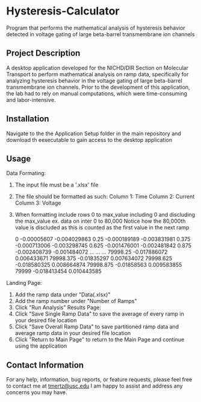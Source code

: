 # Hysteresis-Calculator
Program that performs the mathematical analysis of hysteresis behavior detected in voltage gating of large beta-barrel transmembrane ion channels

## Project Description
A desktop application developed for the NICHD/DIR Section on Molecular Transport to perform mathematical analysis on ramp data, 
specifically for analyzing hysteresis behavior in the voltage gating of large beta-barrel transmembrane ion channels. 
Prior to the development of this application, the lab had to rely on manual computations, which were time-consuming and labor-intensive.

## Installation
Navigate to the the Application Setup folder in the main repository and download th eexecutable to gain access to the desktop application

## Usage
Data Formating:
1. The input file must be a '.xlsx' file
2. The file should be formatted as such:
    Column 1: Time
    Column 2: Current
    Column 3: Voltage
3. When formatting include rows 0 to max_value including 0 and discluding the max_value
    ex. data on inter 0 to 80,000
    Notice how the 80,000th value is discluded as this is counted as the first value in the next ramp
    
    0	-0.00005607	-0.004029863
    0.25	-0.000189189	-0.003831981
    0.375	-0.000713006	-0.003298745
    0.625	-0.001476001	-0.002481842
    0.875	-0.002408739	-0.001484072
    ...
    ...
    ...
    79998.25	-0.017886072	0.006433671
    79998.375	-0.01835297	0.007634072
    79998.625	-0.018580325	0.008664874
    79998.875	-0.01858563	0.009583855
    79999	-0.018413454	0.010443585

Landing Page: 
1. Add the ramp data under "Data(.xlsx)"
2. Add the ramp number under "Number of Ramps"
3. Click "Run Analysis"
Results Page:
1. Click "Save Single Ramp Data" to save the average of every ramp in your desired file location
2. Click "Save Overall Ramp Data" to save partitioned ramp data and average ramp data in your desired file location
3. Click "Return to Main Page" to return to the Main Page and continue using the application

## Contact Information
For any help, information, bug reports, or feature requests, please feel free to contact me at tmertz@usc.edu
I am happy to assist and address any concerns you may have.
